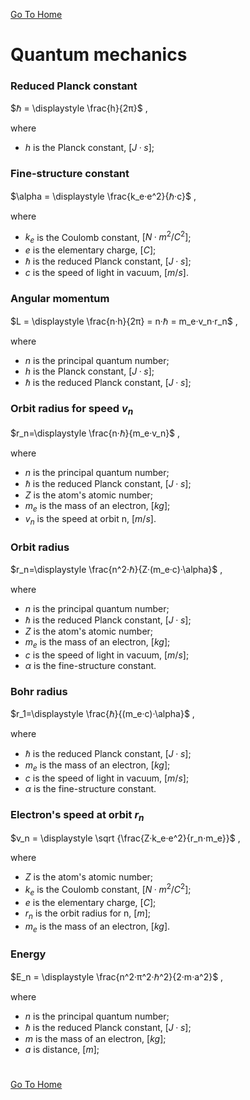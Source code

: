 [Go To Home](https://github.com/melchiorrecaruso/ADimRT)

# Quantum mechanics

### Reduced Planck constant

$ℏ = \displaystyle \frac{h}{2π}$ ,

where

- $h$ is the Planck constant, $[J·s]$;

### Fine-structure constant

$\alpha = \displaystyle \frac{k_e·e^2}{ℏ·c}$ ,

where

- $k_e$ is the Coulomb constant, $[N·m^2/C^2]$;
- $e$ is the elementary charge, $[C]$;
- $ℏ$ is the reduced Planck constant, $[J·s]$;
- $c$ is the speed of light in vacuum, $[m/s]$.


### Angular momentum

$L = \displaystyle \frac{n·h}{2π} = n·ℏ = m_e·v_n·r_n$ ,

where

- $n$ is the principal quantum number;
- $h$ is the Planck constant, $[J·s]$;
- $ℏ$ is the reduced Planck constant, $[J·s]$;

### Orbit radius for speed $v_n$

$r_n=\displaystyle \frac{n·ℏ}{m_e·v_n}$ ,

where

- $n$ is the principal quantum number;
- $ℏ$ is the reduced Planck constant, $[J·s]$;
- $Z$ is the atom's atomic number;
- $m_e$ is the mass of an electron, $[kg]$;
- $v_n$ is the speed at orbit n, $[m/s]$.

### Orbit radius

$r_n=\displaystyle \frac{n^2·ℏ}{Z·(m_e·c)·\alpha}$ ,

where

- $n$ is the principal quantum number;
- $ℏ$ is the reduced Planck constant, $[J·s]$;
- $Z$ is the atom's atomic number;
- $m_e$ is the mass of an electron, $[kg]$;
- $c$ is the speed of light in vacuum, $[m/s]$;
- $\alpha$ is the fine-structure constant.

### Bohr radius

$r_1=\displaystyle \frac{ℏ}{(m_e·c)·\alpha}$ ,

where

- $ℏ$ is the reduced Planck constant, $[J·s]$;
- $m_e$ is the mass of an electron, $[kg]$;
- $c$ is the speed of light in vacuum, $[m/s]$;
- $\alpha$ is the fine-structure constant.

### Electron's speed at orbit $r_n$

$v_n = \displaystyle \sqrt {\frac{Z·k_e·e^2}{r_n·m_e}}$ ,

where

- $Z$ is the atom's atomic number;
- $k_e$ is the Coulomb constant, $[N·m^2/C^2]$;
- $e$ is the elementary charge, $[C]$;
- $r_n$ is the orbit radius for n, $[m]$;
- $m_e$ is the mass of an electron, $[kg]$.

### Energy

$E_n = \displaystyle \frac{n^2·π^2·ℏ^2}{2·m·a^2}$ ,

where

- $n$ is the principal quantum number;
- $ℏ$ is the reduced Planck constant, $[J·s]$;
- $m$ is the mass of an electron, $[kg]$;
- $a$ is distance, $[m]$;














#
[Go To Home](https://github.com/melchiorrecaruso/ADimRT)